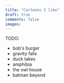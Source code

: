 ```yaml
---
title: "Cartoons I like"
draft: true
comments: false
images:
---
```


TODO:
* bob's burger
* gravity falls
* duck takes
* amphibia
* the owl house
* batman beyond
